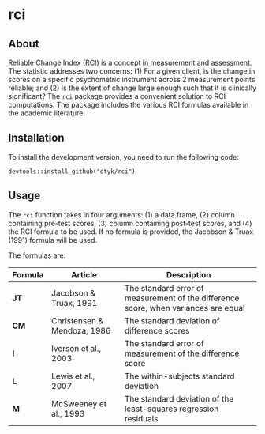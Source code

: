 # rci

## About
Reliable Change Index (RCI) is a concept in measurement and assessment. The statistic addresses two concerns: (1) For a given client, is the change in scores on a specific psychometric instrument across 2 measurement points reliable; and (2) Is the extent of change large enough such that it is clinically significant? The `rci` package provides a convenient solution to RCI computations. The package includes the various RCI formulas available in the academic literature.

## Installation
To install the development version, you need to run the following code:
```
devtools::install_github("dtyk/rci")
```

## Usage
The `rci` function takes in four arguments: (1) a data frame, (2) column containing pre-test scores, (3) column containing post-test scores, and (4) the RCI formula to be used. If no formula is provided, the Jacobson & Truax (1991) formula will be used.

The formulas are:

| Formula | Article                | Description|
|---------|------------------------|------------|
| **JT**  | Jacobson & Truax, 1991 | The standard error of measurement of the difference score, when variances are equal |
| **CM**  | Christensen & Mendoza, 1986 | The standard deviation of difference scores |
| **I**   | Iverson et al., 2003 | The standard error of measurement of the difference score |
| **L**   | Lewis et al., 2007   | The within-subjects standard deviation |
| **M**   | McSweeney et al., 1993 | The standard deviation of the least-squares regression residuals |
